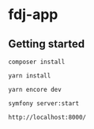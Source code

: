 # fdj-app

## Getting started

```
composer install

yarn install

yarn encore dev

symfony server:start
```

`http://localhost:8000/`
